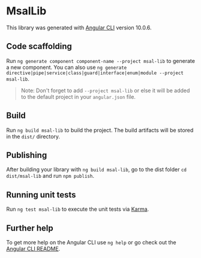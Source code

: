# MsalLib

This library was generated with [Angular CLI](https://github.com/angular/angular-cli) version 10.0.6.

## Code scaffolding

Run `ng generate component component-name --project msal-lib` to generate a new component. You can also use `ng generate directive|pipe|service|class|guard|interface|enum|module --project msal-lib`.
> Note: Don't forget to add `--project msal-lib` or else it will be added to the default project in your `angular.json` file. 

## Build

Run `ng build msal-lib` to build the project. The build artifacts will be stored in the `dist/` directory.

## Publishing

After building your library with `ng build msal-lib`, go to the dist folder `cd dist/msal-lib` and run `npm publish`.

## Running unit tests

Run `ng test msal-lib` to execute the unit tests via [Karma](https://karma-runner.github.io).

## Further help

To get more help on the Angular CLI use `ng help` or go check out the [Angular CLI README](https://github.com/angular/angular-cli/blob/master/README.md).
